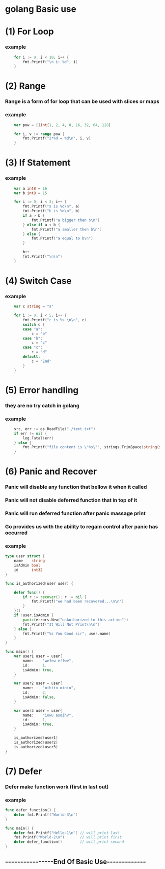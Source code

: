 # golang Basic use

# (1) For Loop

### example
```go
	for i := 0; i < 10; i++ {
		fmt.Printf("\n i: %d", i)
	}
```

# (2) Range

### Range is a form of for loop that can be used with slices or maps

### example
```go
	var pow = []int{1, 2, 4, 8, 16, 32, 64, 128}

	for i, v := range pow {
		fmt.Printf("2*%d = %d\n", i, v)
	}
```

# (3) If Statement

### example
```go
	var a int8 = 16
	var b int8 = 15

	for i := 0; i < 3; i++ {
		fmt.Printf("a is %d\n", a)
		fmt.Printf("b is %d\n", b)
		if a > b {
			fmt.Printf("a bigger then b\n")
		} else if a < b {
			fmt.Printf("a smaller then b\n")
		} else {
			fmt.Printf("a equal to b\n")
		}

		b++
		fmt.Printf("\n\n")
	}

```


# (4) Switch Case

### example
```go
	var c string = "a"

	for i := 0; i < 5; i++ {
		fmt.Printf("c is %s \n\n", c)
		switch c {
		case "a":
			c = "b"
		case "b":
			c = "c"
		case "c":
			c = "d"
		default:
			c = "End"
		}
	}
```


# (5) Error handling

### they are no try catch in golang

### example
```go
	src, err := os.ReadFile("./text.txt")
	if err != nil {
		log.Fatal(err)
	} else {
		fmt.Printf("file content is \"%s\"", strings.TrimSpace(string(src)))
	}
```


# (6) Panic and Recover

### Panic will disable any function that bellow it when it called
### Panic will not disable deferred function that in top of it
### Panic will run deferred function after panic massage print
### Go provides us with the ability to regain control after panic has occurred

### example
```go
type user struct {
	name    string
	isAdmin bool
	id      int32
}

func is_authorized(user user) {

    defer func() {
    	if r := recover(); r != nil {
    		fmt.Printf("we had been recovered...\n\n")
    	}
    }()
    if !user.isAdmin {
    	panic(errors.New("unAuthorized to this action"))
    	fmt.Printf("It Will Not Print\n\n")
    } else {
    	fmt.Printf("%s You Good sir", user.name)
    }
}

func main() {
	var user1 user = user{
		name:    "wefew effwe",
		id:      1,
		isAdmin: true,
	}

	var user2 user = user{
		name:    "oihiio oioio",
		id:      2,
		isAdmin: false,
	}

	var user3 user = user{
		name:    "iowu asoihv",
		id:      1,
		isAdmin: true,
	}

	is_authorized(user1)
	is_authorized(user2)
	is_authorized(user3)
}

```

# (7) Defer

### Defer make function work (first in last out)

### example
```go
func defer_function() {
	defer fmt.Printf("World-3\n")
}

func main() {
    defer fmt.Printf("Hello-1\n") // will print last
	fmt.Printf("World-2\n")       // will print first
	defer defer_function()        // will print second
}
```
## ----------------End Of Basic Use-------------
